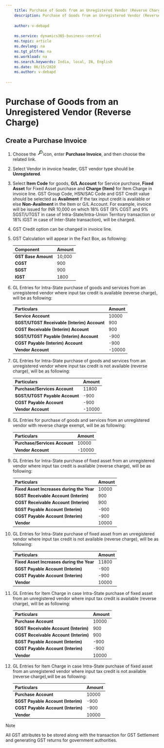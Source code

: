 ```yaml
---
    title: Purchase of Goods from an Unregistered Vendor (Reverse Charge)
    description: Purchase of Goods from an Unregistered Vendor (Reverse Charge)

    author: v-debapd

    ms.service: dynamics365-business-central
    ms.topic: article
    ms.devlang: na
    ms.tgt_pltfrm: na
    ms.workload: na
    ms.search.keywords: India, local, IN, English
    ms.date: 06/15/2020
    ms.author: v-debapd

---
```

# Purchase of Goods from an Unregistered Vendor (Reverse Charge)

## Create a Purchase Invoice


1. Choose the ![img](image/search.jpg)icon, enter **Purchase Invoice**, and then choose the related link. 
2. Select Vendor in invoice header, GST vendor type should be **Unregistered**.
3. Select **Item Code** for goods, **G/L Account** for Service purchase, **Fixed Asset** for Fixed Asset purchase and **Charge (Item)** for Item Charge in invoice line. GST Group Code, HSN/SAC Code and GST Credit value should be selected as **Availment** if the tax input credit is available or else **Non-Availment** in the Item or G/L Account.
For example, invoice will be issued for INR 10,000 on which 18% GST (9% CGST and 9% SGST/UTGST in case of Intra-State/Intra-Union Territory transaction or 18% IGST in case of Inter-State transaction), will be charged.
5. GST Credit option can be changed in invoice line.
6. GST Calculation will appear in the Fact Box, as following:
    
    |Component|Amount|
    |----------------------------------|---------------------------------------|  
    |**GST Base Amount**|10,000|  
    |**CGST**|900|  
    |**SGST**|900|
    |**IGST**|1800|

7. GL Entries for Intra-State purchase of goods and services from an unregistered vendor where input tax credit is available (reverse charge), will be as following:
    
    |Particulars|Amount|
    |----------------------------------|---------------------------------------|  
    |**Service Account**|10000|  
    |**SGST/UTGST Receivable (Interim) Account**|900|
    |**CGST Receivable (Interim) Account**|900|
    |**SGST/UTGST Payable (Interim) Account**|-900|
    |**CGST Payable (Interim) Account**|-900|
    |**Vendor Account**|-10000|

8. GL Entries for Intra-State purchase of goods and services from an unregistered vendor where input tax credit is not available (reverse charge), will be as following:
    
    |Particulars|Amount|
    |----------------------------------|---------------------------------------|  
    |**Purchase/Services Account**|11800|  
    |**SGST/UTGST Payable Account**|-900|
    |**CGST Payable Account**|-900|
    |**Vendor Account**|-10000|

9. GL Entries for purchase of goods and services from an unregistered vendor with reverse charge exempt, will be as following:
    
    |Particulars|Amount|
    |----------------------------------|---------------------------------------|  
    |**Purchase/Services Account**|10000|  
    |**Vendor Account**|-10000|

10. GL Entries for Intra-State purchase of fixed asset from an unregistered vendor where input tax credit is available (reverse charge), will be as following:
    
    |Particulars|Amount|
    |----------------------------------|---------------------------------------|
    |**Fixed Asset Increases during the Year**|10000|
    |**SGST Receivable Account (Interim)**|900|
    |**CGST Receivable Account (Interim)**|900|
    |**SGST Payable Account (Interim)**|-900|
    |**CGST Payable Account (Interim)**|-900|
    |**Vendor**|10000|

11. GL Entries for Intra-State purchase of fixed asset from an unregistered vendor where input tax credit is not available (reverse charge), will be as following:
    
    |Particulars|Amount|
    |----------------------------------|---------------------------------------|
    |**Fixed Asset Increases during the Year**|11800|
    |**SGST Payable Account (Interim)**|-900|
    |**CGST Payable Account (Interim)**|-900|
    |**Vendor**|10000|

12. GL Entries for Item Charge in case Intra-State purchase of fixed asset from an unregistered vendor where input tax credit is available (reverse charge), will be as following:
    
    |Particulars|Amount|
    |----------------------------------|---------------------------------------| 
    |**Purchase Account**|10000|
    |**SGST Receivable Account (Interim)**|900|
    |**CGST Receivable Account (Interim)**|900|
    |**SGST Payable Account (Interim)**|-900|
    |**CGST Payable Account (Interim)**|-900|
    |**Vendor**|10000|

13. GL Entries for Item Charge in case Intra-State purchase of fixed asset from an unregistered vendor where input tax credit is not available (reverse charge),will be as following:
    
    |Particulars|Amount|
    |----------------------------------|---------------------------------------| 
    |**Purchase Account**|10000|
    |**SGST Payable Account (Interim)**|-900|
    |**CGST Payable Account (Interim)**|-900|
    |**Vendor**|10000|


> [!NOTE]
>
> All GST attributes to be stored along with the transaction for GST Settlement and generating GST returns for government authorities.





































